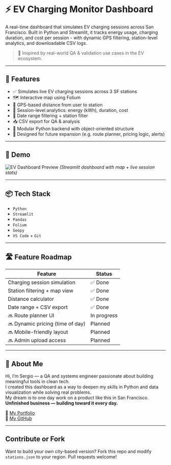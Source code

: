 # ⚡ EV Charging Monitor Dashboard

A real-time dashboard that simulates EV charging sessions across San Francisco. Built in Python and Streamlit, it tracks energy usage, charging duration, and cost per session - with dynamic GPS filtering, station-level analytics, and downloadable CSV logs.

> 🧪 Inspired by real-world QA & validation use cases in the EV ecosystem.

---
## 🚗 Features


- ✅ Simulates live EV charging sessions across 3 SF stations
- 🗺️ Interactive map using Folium
- 📍 GPS-based distance from user to station
- 🧮 Session-level analytics: energy (kWh), duration, cost
- 📆 Date range filtering + station filter
- 📥 CSV export for QA & analysis
- 🧠 Modular Python backend with object-oriented structure
- 🌱 Designed for future expansion (e.g. route planner, pricing logic, alerts)

---

## 📸 Demo

![EV Dashboard Preview](assets/demo.gif)
*(Streamlit dashboard with map + live session stats)*

---

## 📦 Tech Stack

- `Python`
- `Streamlit`
- `Pandas`
- `Folium`
- `Geopy`
- `VS Code` + `Git`

---

## 🛣️ Feature Roadmap

| Feature                        | Status   |
|-------------------------------|----------|
| Charging session simulation   | ✅ Done   |
| Station filtering + map view | ✅ Done   |
| Distance calculator           | ✅ Done   |
| Date range + CSV export       | ✅ Done   |
| 🔜 Route planner UI           | In progress |
| 🔜 Dynamic pricing (time of day) | Planned |
| 🔜 Mobile-friendly layout     | Planned |
| 🔜 Admin upload access        | Planned  |

---

## 🌁 About Me

Hi, I’m Sergio — a QA and systems engineer passionate about building meaningful tools in clean tech.  
I created this dashboard as a way to deepen my skills in Python and data visualization while solving real problems.  
My dream is to one day work on a product like this in San Francisco.  
**Unfinished business — building toward it every day.**

🔗 [My Portfolio](https://sergiohernandezjaimes.github.io)  
🐙 [My GitHub](https://github.com/sergiohernandezjaimes)

---

## Contribute or Fork

Want to build your own city-based version?
Fork this repo and modify `stations.json` to your region.
Pull requests welcome!